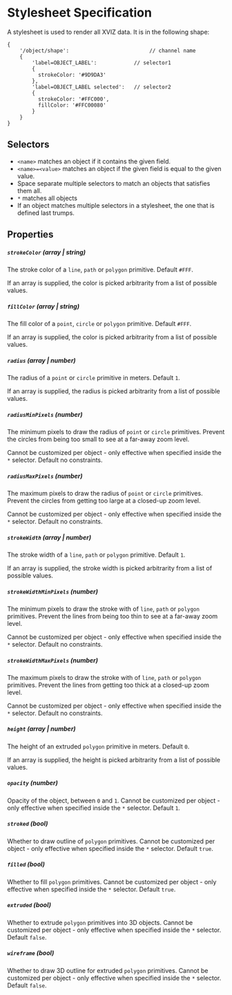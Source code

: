 # Stylesheet Specification

A stylesheet is used to render all XVIZ data. It is in the following shape:
```
{
    '/object/shape':                          // channel name
    {
        'label=OBJECT_LABEL':            // selector1
        {
          strokeColor: '#9D9DA3'
        },
        'label=OBJECT_LABEL selected':   // selector2
        {
          strokeColor: '#FFC000',
          fillColor: '#FFC00080'
        }
    }
}
```

## Selectors

* `<name>` matches an object if it contains the given field.
* `<name>=<value>` matches an object if the given field is equal to the given value.
* Space separate multiple selectors to match an objects that satisfies them all.
* `*` matches all objects
* If an object matches multiple selectors in a stylesheet, the one that is defined last trumps.


## Properties

##### `strokeColor` (array | string)

The stroke color of a `line`, `path` or `polygon` primitive. Default `#FFF`.

If an array is supplied, the color is picked arbitrarity from a list of possible values.

##### `fillColor` (array | string)

The fill color of a `point`, `circle` or `polygon` primitive. Default `#FFF`.

If an array is supplied, the color is picked arbitrarity from a list of possible values.

##### `radius` (array | number)

The radius of a `point` or `circle` primitive in meters. Default `1`.

If an array is supplied, the radius is picked arbitrarity from a list of possible values.

##### `radiusMinPixels` (number)

The minimum pixels to draw the radius of `point` or `circle` primitives. Prevent the circles from being too small to see at a far-away zoom level.

Cannot be customized per object - only effective when specified inside the `*` selector. Default no constraints.

##### `radiusMaxPixels` (number)

The maximum pixels to draw the radius of `point` or `circle` primitives. Prevent the circles from getting too large at a closed-up zoom level.

Cannot be customized per object - only effective when specified inside the `*` selector. Default no constraints.

##### `strokeWidth` (array | number)

The stroke width of a `line`, `path` or `polygon` primitive. Default `1`.

If an array is supplied, the stroke width is picked arbitrarity from a list of possible values.

##### `strokeWidthMinPixels` (number)

The minimum pixels to draw the stroke with of `line`, `path` or `polygon` primitives. Prevent the lines from being too thin to see at a far-away zoom level.

Cannot be customized per object - only effective when specified inside the `*` selector. Default no constraints.

##### `strokeWidthMaxPixels` (number)

The maximum pixels to draw the stroke with of `line`, `path` or `polygon` primitives. Prevent the lines from getting too thick at a closed-up zoom level.

Cannot be customized per object - only effective when specified inside the `*` selector. Default no constraints.

##### `height` (array | number)

The height of an extruded `polygon` primitive in meters. Default `0`.

If an array is supplied, the height is picked arbitrarity from a list of possible values.

##### `opacity` (number)

Opacity of the object, between `0` and `1`. Cannot be customized per object - only effective when specified inside the `*` selector. Default `1`.

##### `stroked` (bool)

Whether to draw outline of `polygon` primitives. Cannot be customized per object - only effective when specified inside the `*` selector. Default `true`.

##### `filled` (bool)

Whether to fill `polygon` primitives. Cannot be customized per object - only effective when specified inside the `*` selector. Default `true`.

##### `extruded` (bool)

Whether to extrude `polygon` primitives into 3D objects. Cannot be customized per object - only effective when specified inside the `*` selector. Default `false`.

##### `wireframe` (bool)

Whether to draw 3D outline for extruded `polygon` primitives. Cannot be customized per object - only effective when specified inside the `*` selector. Default `false`.
